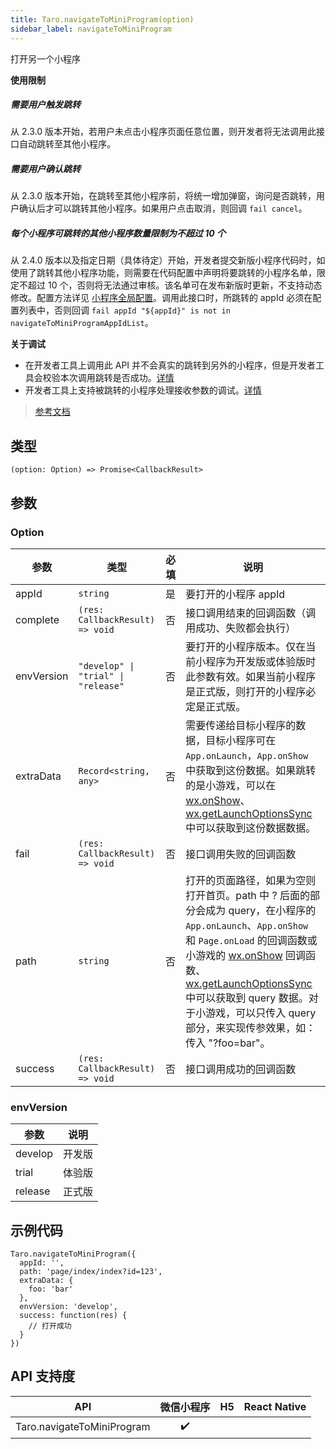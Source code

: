 ```yaml
---
title: Taro.navigateToMiniProgram(option)
sidebar_label: navigateToMiniProgram
---
```


打开另一个小程序

**使用限制**
##### 需要用户触发跳转
从 2.3.0 版本开始，若用户未点击小程序页面任意位置，则开发者将无法调用此接口自动跳转至其他小程序。
##### 需要用户确认跳转
从 2.3.0 版本开始，在跳转至其他小程序前，将统一增加弹窗，询问是否跳转，用户确认后才可以跳转其他小程序。如果用户点击取消，则回调 `fail cancel`。
##### 每个小程序可跳转的其他小程序数量限制为不超过 10 个
从 2.4.0 版本以及指定日期（具体待定）开始，开发者提交新版小程序代码时，如使用了跳转其他小程序功能，则需要在代码配置中声明将要跳转的小程序名单，限定不超过 10 个，否则将无法通过审核。该名单可在发布新版时更新，不支持动态修改。配置方法详见 [小程序全局配置](https://developers.weixin.qq.com/miniprogram/dev/reference/configuration/app.html)。调用此接口时，所跳转的 appId 必须在配置列表中，否则回调 `fail appId "${appId}" is not in navigateToMiniProgramAppIdList`。

**关于调试**
- 在开发者工具上调用此 API 并不会真实的跳转到另外的小程序，但是开发者工具会校验本次调用跳转是否成功。[详情](https://developers.weixin.qq.com/miniprogram/dev/devtools/different.html#跳转小程序调试支持)
- 开发者工具上支持被跳转的小程序处理接收参数的调试。[详情](https://developers.weixin.qq.com/miniprogram/dev/devtools/different.html#跳转小程序调试支持)

> [参考文档](https://developers.weixin.qq.com/miniprogram/dev/api/open-api/miniprogram-navigate/wx.navigateToMiniProgram.html)

## 类型

```tsx
(option: Option) => Promise<CallbackResult>
```

## 参数

### Option

<table>
  <thead>
    <tr>
      <th>参数</th>
      <th>类型</th>
      <th style={{ textAlign: "center"}}>必填</th>
      <th>说明</th>
    </tr>
  </thead>
  <tbody>
    <tr>
      <td>appId</td>
      <td><code>string</code></td>
      <td style={{ textAlign: "center"}}>是</td>
      <td>要打开的小程序 appId</td>
    </tr>
    <tr>
      <td>complete</td>
      <td><code>(res: CallbackResult) =&gt; void</code></td>
      <td style={{ textAlign: "center"}}>否</td>
      <td>接口调用结束的回调函数（调用成功、失败都会执行）</td>
    </tr>
    <tr>
      <td>envVersion</td>
      <td><code>&quot;develop&quot; | &quot;trial&quot; | &quot;release&quot;</code></td>
      <td style={{ textAlign: "center"}}>否</td>
      <td>要打开的小程序版本。仅在当前小程序为开发版或体验版时此参数有效。如果当前小程序是正式版，则打开的小程序必定是正式版。</td>
    </tr>
    <tr>
      <td>extraData</td>
      <td><code>Record&lt;string, any&gt;</code></td>
      <td style={{ textAlign: "center"}}>否</td>
      <td>需要传递给目标小程序的数据，目标小程序可在 <code>App.onLaunch</code>，<code>App.onShow</code> 中获取到这份数据。如果跳转的是小游戏，可以在 <a href="#">wx.onShow</a>、<a href="https://developers.weixin.qq.com/miniprogram/dev/api/base/app/life-cycle/wx.getLaunchOptionsSync.html">wx.getLaunchOptionsSync</a> 中可以获取到这份数据数据。</td>
    </tr>
    <tr>
      <td>fail</td>
      <td><code>(res: CallbackResult) =&gt; void</code></td>
      <td style={{ textAlign: "center"}}>否</td>
      <td>接口调用失败的回调函数</td>
    </tr>
    <tr>
      <td>path</td>
      <td><code>string</code></td>
      <td style={{ textAlign: "center"}}>否</td>
      <td>打开的页面路径，如果为空则打开首页。path 中 ? 后面的部分会成为 query，在小程序的 <code>App.onLaunch</code>、<code>App.onShow</code> 和 <code>Page.onLoad</code> 的回调函数或小游戏的 <a href="#">wx.onShow</a> 回调函数、<a href="https://developers.weixin.qq.com/miniprogram/dev/api/base/app/life-cycle/wx.getLaunchOptionsSync.html">wx.getLaunchOptionsSync</a> 中可以获取到 query 数据。对于小游戏，可以只传入 query 部分，来实现传参效果，如：传入 &quot;?foo=bar&quot;。</td>
    </tr>
    <tr>
      <td>success</td>
      <td><code>(res: CallbackResult) =&gt; void</code></td>
      <td style={{ textAlign: "center"}}>否</td>
      <td>接口调用成功的回调函数</td>
    </tr>
  </tbody>
</table>

### envVersion

<table>
  <thead>
    <tr>
      <th>参数</th>
      <th>说明</th>
    </tr>
  </thead>
  <tbody>
    <tr>
      <td>develop</td>
      <td>开发版</td>
    </tr>
    <tr>
      <td>trial</td>
      <td>体验版</td>
    </tr>
    <tr>
      <td>release</td>
      <td>正式版</td>
    </tr>
  </tbody>
</table>

## 示例代码

```tsx
Taro.navigateToMiniProgram({
  appId: '',
  path: 'page/index/index?id=123',
  extraData: {
    foo: 'bar'
  },
  envVersion: 'develop',
  success: function(res) {
    // 打开成功
  }
})
```

## API 支持度

|            API             | 微信小程序 | H5 | React Native |
|:--------------------------:|:-----:|:--:|:------------:|
| Taro.navigateToMiniProgram |  ✔️   |    |              |
